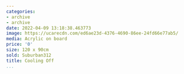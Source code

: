 ```yaml
---
categories:
- archive
- archive
date: 2022-04-09 13:18:38.463773
image: https://ucarecdn.com/ed6ae23d-4376-4690-86ee-24fd66e77ab5/
media: Acrylic on board
price: '0'
size: 120 x 90cm
sold: Suburban312
title: Cooling Off
...
```

